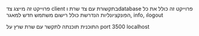 פרוייקט זה מייצג צד client בתקשורת עם צד שרת וdatabase 
פרוייקט זה כולל את כל הפונקציונליות הנדרשת כולל רישום משתמש חדש למאגר, info, וlogout

התוכנית תוכנתה לתקשר עם שרת שרץ על port 3500 localhost
